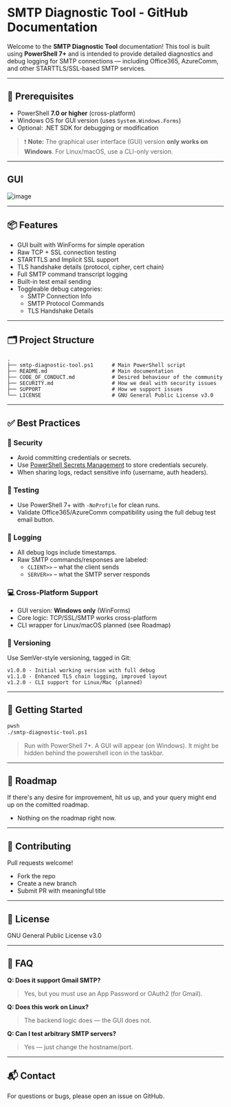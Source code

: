 # SMTP Diagnostic Tool - GitHub Documentation

Welcome to the **SMTP Diagnostic Tool** documentation! This tool is built using **PowerShell 7+** and is intended to provide detailed diagnostics and debug logging for SMTP connections — including Office365, AzureComm, and other STARTTLS/SSL-based SMTP services.

---

## 🔧 Prerequisites

- PowerShell **7.0 or higher** (cross-platform)
- Windows OS for GUI version (uses `System.Windows.Forms`)
- Optional: .NET SDK for debugging or modification

> ❗ **Note:** The graphical user interface (GUI) version **only works on Windows**. For Linux/macOS, use a CLI-only version.

---
## GUI
![image](https://github.com/user-attachments/assets/520d9fe3-ecf0-46ae-a172-cc7d7889400d)

---

## 📦 Features

- GUI built with WinForms for simple operation
- Raw TCP + SSL connection testing
- STARTTLS and Implicit SSL support
- TLS handshake details (protocol, cipher, cert chain)
- Full SMTP command transcript logging
- Built-in test email sending
- Toggleable debug categories:
  - SMTP Connection Info
  - SMTP Protocol Commands
  - TLS Handshake Details

---

## 🗂 Project Structure

```
.
├── smtp-diagnostic-tool.ps1      # Main PowerShell script
├── README.md                     # Main documentation
├── CODE_OF_CONDUCT.md            # Desired behaviour of the community
├── SECURITY.md                   # How we deal with security issues
├── SUPPORT                       # How we support issues
└── LICENSE                       # GNU General Public License v3.0
```

---

## ✅ Best Practices

### 🔐 Security

- Avoid committing credentials or secrets.
- Use [PowerShell Secrets Management](https://learn.microsoft.com/en-us/powershell/secrets/) to store credentials securely.
- When sharing logs, redact sensitive info (username, auth headers).

### 🧪 Testing

- Use PowerShell 7+ with `-NoProfile` for clean runs.
- Validate Office365/AzureComm compatibility using the full debug test email button.

### 📝 Logging

- All debug logs include timestamps.
- Raw SMTP commands/responses are labeled:
  - `CLIENT>>` – what the client sends
  - `SERVER>>` – what the SMTP server responds

### 💻 Cross-Platform Support

- GUI version: **Windows only** (WinForms)
- Core logic: TCP/SSL/SMTP works cross-platform
- CLI wrapper for Linux/macOS planned (see Roadmap)

### 📁 Versioning

Use SemVer-style versioning, tagged in Git:

```
v1.0.0 - Initial working version with full debug
v1.1.0 - Enhanced TLS chain logging, improved layout
v1.2.0 - CLI support for Linux/Mac (planned)
```

---

## 🚀 Getting Started

```bash
pwsh
./smtp-diagnostic-tool.ps1
```

> Run with PowerShell 7+. A GUI will appear (on Windows). It might be hidden behind the powershell icon in the taskbar.

---

## 🧭 Roadmap

If there's any desire for improvement, hit us up, and your query might end up on the comitted roadmap.
- Nothing on the roadmap right now.

---

## 🤝 Contributing

Pull requests welcome!

- Fork the repo
- Create a new branch
- Submit PR with meaningful title

---

## 📄 License

GNU General Public License v3.0

---

## 🙋 FAQ

**Q: Does it support Gmail SMTP?**

> Yes, but you must use an App Password or OAuth2 (for Gmail).

**Q: Does this work on Linux?**

> The backend logic does — the GUI does not.

**Q: Can I test arbitrary SMTP servers?**

> Yes — just change the hostname/port.

---

## 📬 Contact

For questions or bugs, please open an issue on GitHub.

